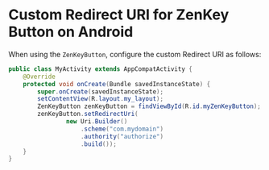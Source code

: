 # Custom Redirect URI for ZenKey Button on Android

When using the `ZenKeyButton`, configure the custom Redirect URI as follows:

```java
public class MyActivity extends AppCompatActivity {
    @Override
    protected void onCreate(Bundle savedInstanceState) {
        super.onCreate(savedInstanceState);
        setContentView(R.layout.my_layout);
        ZenKeyButton zenKeyButton = findViewById(R.id.myZenKeyButton);
        zenKeyButton.setRedirectUri(
                new Uri.Builder()
                    .scheme("com.mydomain") 
                    .authority("authorize") 
                    .build());
    }
}
```